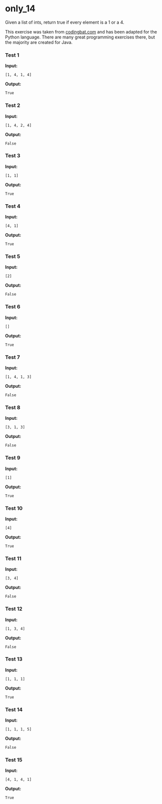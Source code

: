 # only_14





Given a list of ints, return true if every element is a 1 or a 4.

This exercise was taken from [codingbat.com](https://codingbat.com/prob/p186672) and has been adapted for the Python language. There are many great programming exercises there, but the majority are created for Java.






### Test 1
**Input:**
```
[1, 4, 1, 4]
```
**Output:**
```
True
```
### Test 2
**Input:**
```
[1, 4, 2, 4]
```
**Output:**
```
False
```
### Test 3
**Input:**
```
[1, 1]
```
**Output:**
```
True
```
### Test 4
**Input:**
```
[4, 1]
```
**Output:**
```
True
```
### Test 5
**Input:**
```
[2]
```
**Output:**
```
False
```
### Test 6
**Input:**
```
[]
```
**Output:**
```
True
```
### Test 7
**Input:**
```
[1, 4, 1, 3]
```
**Output:**
```
False
```
### Test 8
**Input:**
```
[3, 1, 3]
```
**Output:**
```
False
```
### Test 9
**Input:**
```
[1]
```
**Output:**
```
True
```
### Test 10
**Input:**
```
[4]
```
**Output:**
```
True
```
### Test 11
**Input:**
```
[3, 4]
```
**Output:**
```
False
```
### Test 12
**Input:**
```
[1, 3, 4]
```
**Output:**
```
False
```
### Test 13
**Input:**
```
[1, 1, 1]
```
**Output:**
```
True
```
### Test 14
**Input:**
```
[1, 1, 1, 5]
```
**Output:**
```
False
```
### Test 15
**Input:**
```
[4, 1, 4, 1]
```
**Output:**
```
True
```

